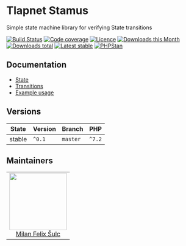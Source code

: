 # Tlapnet Stamus

Simple state machine library for verifying State transitions

[![Build Status](https://img.shields.io/travis/tlapnet/stamus.svg?style=flat-square)](https://travis-ci.org/tlapnet/stamus)
[![Code coverage](https://img.shields.io/coveralls/tlapnet/stamus.svg?style=flat-square)](https://coveralls.io/r/tlapnet/stamus)
[![Licence](https://img.shields.io/packagist/l/tlapnet/stamus.svg?style=flat-square)](https://packagist.org/packages/tlapnet/stamus)
[![Downloads this Month](https://img.shields.io/packagist/dm/tlapnet/stamus.svg?style=flat-square)](https://packagist.org/packages/tlapnet/stamus)
[![Downloads total](https://img.shields.io/packagist/dt/tlapnet/stamus.svg?style=flat-square)](https://packagist.org/packages/tlapnet/stamus)
[![Latest stable](https://img.shields.io/packagist/v/tlapnet/stamus.svg?style=flat-square)](https://packagist.org/packages/tlapnet/stamus)
[![PHPStan](https://img.shields.io/badge/PHPStan-enabled-brightgreen.svg?style=flat-square)](https://github.com/phpstan/phpstan)

## Documentation

- [State](.docs/README.md#state)
- [Transitions](.docs/README.md#transitions)
- [Example usage](.docs/README.md#example-usage)

## Versions

| State       | Version | Branch   | PHP    |
|-------------|---------|----------|--------|
| stable      | `^0.1`  | `master` | `^7.2` |


## Maintainers

<table>
  <tbody>
    <tr>
      <td align="center">
        <a href="https://github.com/f3l1x">
            <img width="150" height="150" src="https://avatars2.githubusercontent.com/u/538058?v=3&s=150">
        </a>
        </br>
        <a href="https://github.com/f3l1x">Milan Felix Šulc</a>
      </td>
    </tr>
  </tbody>
</table>
